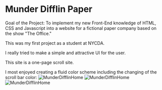 # Munder Difflin Paper

Goal of the Project:
To implement my new Front-End knowledge of HTML, CSS and Javascript into a website for a fictional paper company based on the show "The Office."

This was my first project as a student at NYCDA.

I really tried to make a simple and attractive UI for the user.

This site is a one-page scroll site. 

I most enjoyed creating a fluid color scheme including the changing of the scroll bar color:
![MunderDifflinHome](https://i.imgur.com/Gkz6PzG.png)
![MunderDifflinHome](https://i.imgur.com/3GIphgE.png)
![MunderDifflinHome](https://i.imgur.com/eYFoBNI.png)
